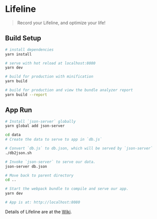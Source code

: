 # Lifeline

> Record your Lifeline, and optimize your life!

## Build Setup

``` bash
# install dependencies
yarn install

# serve with hot reload at localhost:8080
yarn dev

# build for production with minification
yarn build

# build for production and view the bundle analyzer report
yarn build --report
```

## App Run
```bash
# Install `json-server` globally
yarn global add json-server

cd data
# Create the data to serve to app in `db.js`

# Convert `db.js` to db.json, which will be served by `json-server`
./db2json.sh

# Invoke `json-server` to serve our data.
json-server db.json

# Move back to parent directory
cd ..

# Start the webpack bundle to compile and serve our app.
yarn dev

# App is at: http://localhost:8080
```

Details of Lifeline are at the [Wiki](https://github.com/vijaypatil/LifeLine/wiki).
